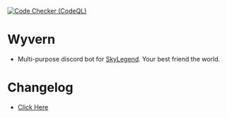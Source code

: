 [![Code Checker (CodeQL)](https://github.com/erqewee/wyvern/actions/workflows/codeql.yml/badge.svg)](https://github.com/erqewee/wyvern/actions/workflows/codeql.yml)

# Wyvern
- Multi-purpose discord bot for [SkyLegend](https://discord.gg/ZwhgJvXqm9). Your best friend the world.

# Changelog
- [Click Here](https://github.com/erqewee/wyvern/blob/master/CHANGELOG.md)
